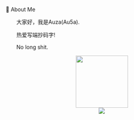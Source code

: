 🤺 About Me

  大家好，我是Auza(Au5a).

  热爱写端抄码字!

  No long shit.
<div align="center"> <img height="137px" src="https://github-readme-stats.vercel.app/api?username=Auza2008&hide_title=true&hide_border=true&show_icons=trueline_height=21&text_color=000&icon_color=000&bg_color=0,ea6161,ffc64d,fffc4d,52fa5a&theme=graywhite" /> </div>
<div align="center"> <img src="https://github-readme-stats.vercel.app/api/top-langs/?username=Auza2008&hide_title=true&hide_border=true&layout=compact&langs_count=6&text_color=000&icon_color=000&bg_color=0,ea6161,ffc64d,fffc4d&theme=graywhite" /> </div>
